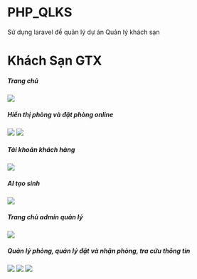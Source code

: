 # PHP_QLKS
Sử dụng laravel để quản lý dự án Quản lý khách sạn

<h1>Khách Sạn GTX</h1>

<h5>Trang chủ</h5>
<img src ="https://pub-d9195d29f33243c7a4d4c49fe887131e.r2.dev/Home.PNG">
<h5>Hiển thị phòng và đặt phòng online</h5>
<img src ="https://pub-d9195d29f33243c7a4d4c49fe887131e.r2.dev/Room.PNG">
<img src ="https://pub-d9195d29f33243c7a4d4c49fe887131e.r2.dev/Pay.PNG">
<h5>Tài khoản khách hàng</h5>
<img src ="https://pub-d9195d29f33243c7a4d4c49fe887131e.r2.dev/Account.PNG">
<h5>AI tạo sinh</h5>
<img src ="https://pub-d9195d29f33243c7a4d4c49fe887131e.r2.dev/AI.png">
<h5>Trang chủ admin quản lý</h5>
<img src ="https://pub-d9195d29f33243c7a4d4c49fe887131e.r2.dev/HomeAdmin.PNG">
<h5>Quản lý phòng, quản lý đặt và nhận phòng, tra cứu thông tin</h5>
<img src ="https://pub-d9195d29f33243c7a4d4c49fe887131e.r2.dev/ManageRoom.PNG">
<img src ="https://pub-d9195d29f33243c7a4d4c49fe887131e.r2.dev/ManageReservation.PNG">
<img src ="https://pub-d9195d29f33243c7a4d4c49fe887131e.r2.dev/ManageHistory.PNG">
